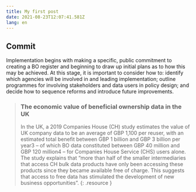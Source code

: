 ```yaml
---
title: My first post
date: 2021-08-23T12:07:41.581Z
lang: en
---
```

## Commit

Implementation begins with making a specific, public commitment to creating a BO register and beginning to draw up initial plans as to how this may be achieved. At this stage, it is important to consider how to: identify which agencies will be involved in and leading implementation; outline programmes for involving stakeholders and data users in policy design; and decide how to sequence reforms and introduce future improvements.


> ### The economic value of beneficial ownership data in the UK
>
> In the UK, a 2019 Companies House (CH) study estimates the value of UK company data to be an average of GBP 1,100 per reuser, with an estimated total benefit between GBP 1 billion and GBP 3 billion per year3 – of which BO data constituted between GBP 40 million and GBP 120 million4 – for Companies House Service (CHS) users alone. The study explains that “more than half of the smaller intermediaries that access CH bulk data products have only been accessing these products since they became available free of charge. This suggests that access to free data has stimulated the development of new business opportunities”.
{: .resource }